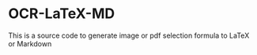 # OCR-LaTeX-MD
This is a source code to generate image or pdf selection formula to LaTeX or Markdown
